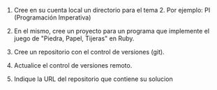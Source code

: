 1) Cree en su cuenta local un directorio para el tema 2. Por ejemplo: PI (Programación Imperativa)

2) En el mismo, cree un proyecto para un programa que implemente el juego de "Piedra, Papel, Tijeras" en Ruby.

3) Cree un repositorio con el control de versiones (git).

4) Actualice el  control de versiones remoto.

5) Indique la URL del repositorio que contiene su solucion
